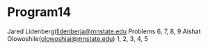 # Program14
Jared Lidenberg(lidenberja@mnstate.edu Problems 6, 7, 8, 9
Aishat Olowoshile(olowoshiai@mnstate.edu) 1, 2, 3, 4, 5
